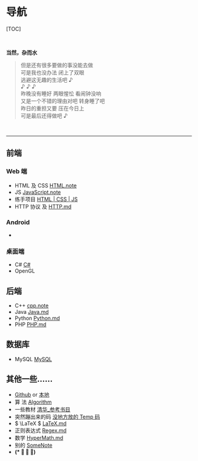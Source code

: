 # 导航

[TOC]

<br>

**当然，杂而水**

> 但是还有很多要做的事没能去做<br>
  可是我也没办法 闭上了双眼<br>
  逃避这无趣的生活吧 ♪<br>
  ♪ ♪ ♪<br>
  昨晚没有睡好 两眼惺忪 看闹钟没响<br>
  又是一个不错的理由对吧 转身睡了吧<br>
  昨日的重担又要 压在今日上<br>
  可是最后还得做吧 ♪<br>

<br>

---

## 前端

### Web 端

- HTML 及 CSS [HTML.note](Notes/Web/HTML.md)
- JS [JavaScript.note](Notes/Web/JavaScript/JavaScript.md)
- 练手项目 [HTML | CSS | JS](HTML/Learn2Try/Readme.md)
- HTTP 协议 及 [HTTP.md](Notes/Web/HTTP.md)

### Android

- &emsp;

### 桌面端

- C# [C#](Notes/CSharp.md)
- OpenGL

## 后端

- C++ [cpp.note](Notes/Cpp.md)
- Java [Java.md](Notes/Java.md)
- Python [Python.md](Notes/Python.md)
- PHP [PHP.md](Notes/PHP.md)

## 数据库

- MySQL [MySQL](Notes/MySQL.md)

## 其他一些......

- [Github](https://github.com/0rganicfish/VScode) or <a href="D:/文档/VScode/README.md">本地</a>
- 算 法 [Algorithm](Notes/Algorithm/Main.md)
- 一些教材 [清华\_参考书目](Notes/清华_参考书目.md)
- 突然蹦出来的码 [没地方放的 Temp 码](Notes/一些Temp.md)
- $ \LaTeX $ [LaTeX.md](Notes/LaTeX.md)
- 正则表达式 [Regex.md](Notes/Regex.md)
- 数学 [HyperMath.md](Notes/HyperMath/README.md)
- 别的 [SomeNote](../others/SomeNotes.md)
- **(\* ﾟ ∇ ﾟ)**